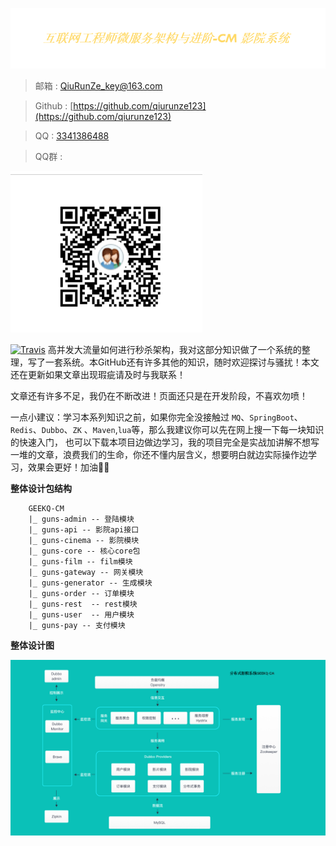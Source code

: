 ![互联网微服务架构与进阶-分布式CM影院系统](https://raw.githubusercontent.com/qiurunze123/imageall/master/cloud.png)

> 邮箱 : [QiuRunZe_key@163.com](QiuRunZe_key@163.com)

> Github : [https://github.com/qiurunze123](https://github.com/qiurunze123)

> QQ : [3341386488](3341386488)

> QQ群 :

![整体流程](https://raw.githubusercontent.com/qiurunze123/imageall/master/qq.png)



[![Travis](https://img.shields.io/badge/language-Java-yellow.svg)](https://github.com/qiurunze123)
高并发大流量如何进行秒杀架构，我对这部分知识做了一个系统的整理，写了一套系统。本GitHub还有许多其他的知识，随时欢迎探讨与骚扰！本文还在更新如果文章出现瑕疵请及时与我联系！

文章还有许多不足，我仍在不断改进！页面还只是在开发阶段，不喜欢勿喷！

一点小建议：学习本系列知识之前，如果你完全没接触过 `MQ`、`SpringBoot`、`Redis`、`Dubbo`、`ZK` 、`Maven`,`lua`等，那么我建议你可以先在网上搜一下每一块知识的快速入门，
也可以下载本项目边做边学习，我的项目完全是实战加讲解不想写一堆的文章，浪费我们的生命，你还不懂内层含义，想要明白就边实际操作边学习，效果会更好！加油💪💪

**整体设计包结构**

        GEEKQ-CM
        |_ guns-admin -- 登陆模块
        |_ guns-api -- 影院api接口
        |_ guns-cinema -- 影院模块
        |_ guns-core -- 核心core包
        |_ guns-film -- film模块
        |_ guns-gateway -- 网关模块
        |_ guns-generator -- 生成模块
        |_ guns-order -- 订单模块
        |_ guns-rest  -- rest模块
        |_ guns-user  -- 用户模块
        |_ guns-pay -- 支付模块

**整体设计图**

![整体流程](https://raw.githubusercontent.com/qiurunze123/imageall/master/yingyuan.png)



